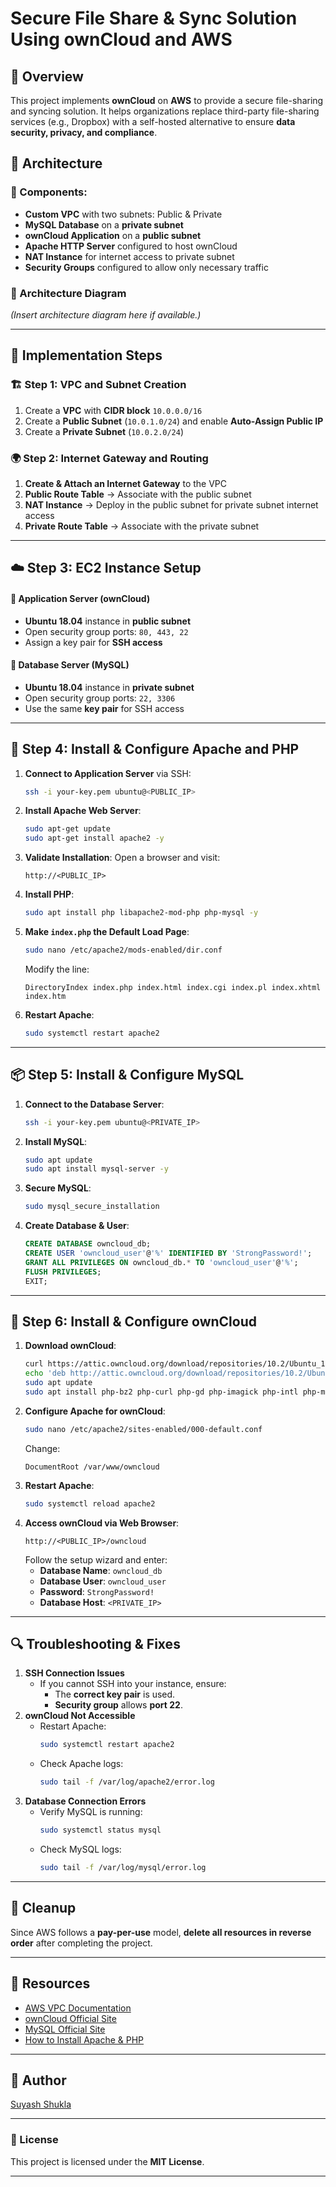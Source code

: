 # Secure File Share & Sync Solution Using ownCloud and AWS

## 📌 Overview
This project implements **ownCloud** on **AWS** to provide a secure file-sharing and syncing solution. It helps organizations replace third-party file-sharing services (e.g., Dropbox) with a self-hosted alternative to ensure **data security, privacy, and compliance**.

## 📌 Architecture

### 📌 Components:
- **Custom VPC** with two subnets: Public & Private
- **MySQL Database** on a **private subnet**
- **ownCloud Application** on a **public subnet**
- **Apache HTTP Server** configured to host ownCloud
- **NAT Instance** for internet access to private subnet
- **Security Groups** configured to allow only necessary traffic

### 📌 Architecture Diagram
*(Insert architecture diagram here if available.)*

---

## 🚀 Implementation Steps

### 🏗️ Step 1: VPC and Subnet Creation
1. Create a **VPC** with **CIDR block** `10.0.0.0/16`
2. Create a **Public Subnet** (`10.0.1.0/24`) and enable **Auto-Assign Public IP**
3. Create a **Private Subnet** (`10.0.2.0/24`)

### 🌍 Step 2: Internet Gateway and Routing
1. **Create & Attach an Internet Gateway** to the VPC
2. **Public Route Table** → Associate with the public subnet
3. **NAT Instance** → Deploy in the public subnet for private subnet internet access
4. **Private Route Table** → Associate with the private subnet

---

## ☁️ Step 3: EC2 Instance Setup
#### 🔹 Application Server (ownCloud)
- **Ubuntu 18.04** instance in **public subnet**
- Open security group ports: `80, 443, 22`
- Assign a key pair for **SSH access**

#### 🔹 Database Server (MySQL)
- **Ubuntu 18.04** instance in **private subnet**
- Open security group ports: `22, 3306`
- Use the same **key pair** for SSH access

---

## 🔧 Step 4: Install & Configure Apache and PHP
1. **Connect to Application Server** via SSH:
   ```bash
   ssh -i your-key.pem ubuntu@<PUBLIC_IP>
   ```
2. **Install Apache Web Server**:
   ```bash
   sudo apt-get update
   sudo apt-get install apache2 -y
   ```
3. **Validate Installation**: Open a browser and visit:
   ```
   http://<PUBLIC_IP>
   ```
4. **Install PHP**:
   ```bash
   sudo apt install php libapache2-mod-php php-mysql -y
   ```
5. **Make `index.php` the Default Load Page**:
   ```bash
   sudo nano /etc/apache2/mods-enabled/dir.conf
   ```
   Modify the line:
   ```
   DirectoryIndex index.php index.html index.cgi index.pl index.xhtml index.htm
   ```
6. **Restart Apache**:
   ```bash
   sudo systemctl restart apache2
   ```

---

## 📦 Step 5: Install & Configure MySQL
1. **Connect to the Database Server**:
   ```bash
   ssh -i your-key.pem ubuntu@<PRIVATE_IP>
   ```
2. **Install MySQL**:
   ```bash
   sudo apt update
   sudo apt install mysql-server -y
   ```
3. **Secure MySQL**:
   ```bash
   sudo mysql_secure_installation
   ```
4. **Create Database & User**:
   ```sql
   CREATE DATABASE owncloud_db;
   CREATE USER 'owncloud_user'@'%' IDENTIFIED BY 'StrongPassword!';
   GRANT ALL PRIVILEGES ON owncloud_db.* TO 'owncloud_user'@'%';
   FLUSH PRIVILEGES;
   EXIT;
   ```

---

## 💬 Step 6: Install & Configure ownCloud
1. **Download ownCloud**:
   ```bash
   curl https://attic.owncloud.org/download/repositories/10.2/Ubuntu_18.04/Release.key | sudo apt-key add -
   echo 'deb http://attic.owncloud.org/download/repositories/10.2/Ubuntu_18.04/ /' | sudo tee /etc/apt/sources.list.d/owncloud.list
   sudo apt update
   sudo apt install php-bz2 php-curl php-gd php-imagick php-intl php-mbstring php-xml php-zip owncloud-files -y
   ```
2. **Configure Apache for ownCloud**:
   ```bash
   sudo nano /etc/apache2/sites-enabled/000-default.conf
   ```
   Change:
   ```
   DocumentRoot /var/www/owncloud
   ```
3. **Restart Apache**:
   ```bash
   sudo systemctl reload apache2
   ```
4. **Access ownCloud via Web Browser**:
   ```
   http://<PUBLIC_IP>/owncloud
   ```
   Follow the setup wizard and enter:
   - **Database Name**: `owncloud_db`
   - **Database User**: `owncloud_user`
   - **Password**: `StrongPassword!`
   - **Database Host**: `<PRIVATE_IP>`

---

## 🔍 Troubleshooting & Fixes
1. **SSH Connection Issues**
   - If you cannot SSH into your instance, ensure:
     - The **correct key pair** is used.
     - **Security group** allows **port 22**.
2. **ownCloud Not Accessible**
   - Restart Apache:
     ```bash
     sudo systemctl restart apache2
     ```
   - Check Apache logs:
     ```bash
     sudo tail -f /var/log/apache2/error.log
     ```
3. **Database Connection Errors**
   - Verify MySQL is running:
     ```bash
     sudo systemctl status mysql
     ```
   - Check MySQL logs:
     ```bash
     sudo tail -f /var/log/mysql/error.log
     ```

---

## 🧹 Cleanup
Since AWS follows a **pay-per-use** model, **delete all resources in reverse order** after completing the project.

---

## 🔗 Resources
- [AWS VPC Documentation](https://docs.aws.amazon.com/vpc/)
- [ownCloud Official Site](https://owncloud.com/)
- [MySQL Official Site](https://www.mysql.com/)
- [How to Install Apache & PHP](https://www.digitalocean.com/community/tutorials/how-to-install-linux-apache-mysql-php-lamp-stack-ubuntu-18-04)

---

## 👤 Author
[Suyash Shukla](https://github.com/yourgithub)

---

### 📜 License
This project is licensed under the **MIT License**.

---
